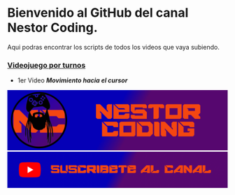 # Bienvenido al GitHub del canal Nestor Coding.
Aqui podras encontrar los scripts de todos los videos que vaya subiendo.

### [Videojuego por turnos][turnosRepo]
- 1er Video ***Movimiento hacia el cursor***






[![1][ImagenCanal]][youtube]
[![2][ImagenSubs]][susbcribe]


[turnosRepo]:https://github.com/Nestortillo/JuegoPorTurnos.git "Link al repositorio"
[youtube]:https://www.youtube.com/channel/UCzG0AJwQ5GVvGmw1ofyo73w "Canal Nestor Coding"
[susbcribe]:https://www.youtube.com/channel/UCzG0AJwQ5GVvGmw1ofyo73w?sub_confirmation=1 "Suscribete a mi canal"
[ImagenCanal]:GitHubCanal.png
[ImagenSubs]:https://github.com/Nestortillo/Nestortillo/blob/91b334a4b63b36e33d2c272e5f695daeb3d2e634/SubsLogo.png
